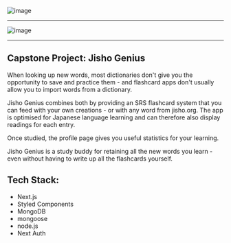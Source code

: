  ![image](https://github.com/JudithRe/capstone-flashcard-dictionary/assets/64135479/2106ea55-d1d5-4a38-b0c1-ecf8f380cdef)

-------
![image](https://github.com/JudithRe/capstone-flashcard-dictionary/assets/64135479/356f88e3-454d-4c63-8b1d-cd7808eb830d)

-------

## Capstone Project: Jisho Genius

When looking up new words, most dictionaries don't give you the opportunity to save and practice them - and flashcard apps don't usually allow you to import words from a dictionary. 

Jisho Genius combines both by providing an SRS flashcard system that you can feed with your own creations - or with any word from jisho.org.
The app is optimised for Japanese language learning and can therefore also display readings for each entry. 

Once studied, the profile page gives you useful statistics for your learning.

Jisho Genius is a study buddy for retaining all the new words you learn - even without having to write up all the flashcards yourself. 


## Tech Stack: 
- Next.js
- Styled Components
- MongoDB
- mongoose
- node.js
- Next Auth
